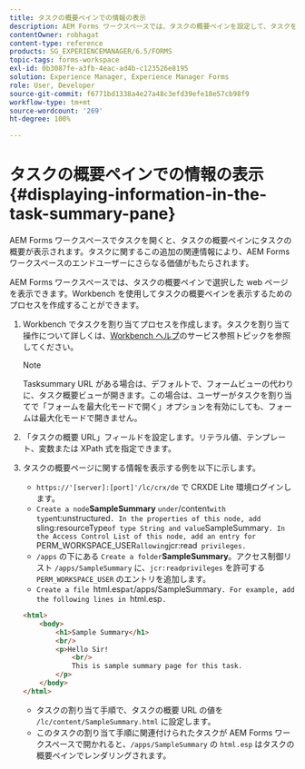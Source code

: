 ```yaml
---
title: タスクの概要ペインでの情報の表示
description: AEM Forms ワークスペースでは、タスクの概要ペインを設定して、タスクを要約したり、他の web ページを表示したりできます。
contentOwner: robhagat
content-type: reference
products: SG_EXPERIENCEMANAGER/6.5/FORMS
topic-tags: forms-workspace
exl-id: 0b3087fe-a3fb-4eac-ad4b-c123526e8195
solution: Experience Manager, Experience Manager Forms
role: User, Developer
source-git-commit: f6771bd1338a4e27a48c3efd39efe18e57cb98f9
workflow-type: tm+mt
source-wordcount: '269'
ht-degree: 100%

---
```


# タスクの概要ペインでの情報の表示 {#displaying-information-in-the-task-summary-pane}

AEM Forms ワークスペースでタスクを開くと、タスクの概要ペインにタスクの概要が表示されます。タスクに関するこの追加の関連情報により、AEM Forms ワークスペースのエンドユーザーにさらなる価値がもたらされます。

AEM Forms ワークスペースでは、タスクの概要ペインで選択した web ページを表示できます。Workbench を使用してタスクの概要ペインを表示するためのプロセスを作成することができます。

1. Workbench でタスクを割り当てプロセスを作成します。タスクを割り当て操作について詳しくは、[Workbench ヘルプ](https://help.adobe.com/ja_JP/AEMForms/6.1/WorkbenchHelp/)のサービス参照トピックを参照してください。

   >[!NOTE]
   >
   >Tasksummary URL がある場合は、デフォルトで、フォームビューの代わりに、タスク概要ビューが開きます。この場合は、ユーザーがタスクを割り当てで「フォームを最大化モードで開く」オプションを有効にしても、フォームは最大化モードで開きません。

1. 「タスクの概要 URL」フィールドを設定します。リテラル値、テンプレート、変数または XPath 式を指定できます。
1. タスクの概要ページに関する情報を表示する例を以下に示します。

   * `https://'[server]:[port]'/lc/crx/de` で CRXDE Lite 環境ログインします。
   * `Create a node`**SampleSummary** ` under `/content` with type `nt:unstructured`. In the properties of this node, add `sling:resourceType` of type String and value `SampleSummary`. In the Access Control List of this node, add an entry for `PERM_WORKSPACE_USER` allowing `jcr:read` privileges.`
   * `/apps` の下にある `Create a folder`**SampleSummary**。アクセス制御リスト `/apps/SampleSummary` に、`jcr:readprivileges` を許可する `PERM_WORKSPACE_USER` のエントリを追加します。
   * `Create a file `html.esp` at `/apps/SampleSummary`. For example, add the following lines in `html.esp`.`

   ```html
   <html>
       <body>
           <h1>Sample Summary</h1>
           <br/>
           <p>Hello Sir!
               <br/>
               This is sample summary page for this task.
           </p>
       </body>
   </html>
   ```

   * タスクの割り当て手順で、タスクの概要 URL の値を `/lc/content/SampleSummary.html` に設定します。
   * このタスクの割り当て手順に関連付けられたタスクが AEM Forms ワークスペースで開かれると、`/apps/SampleSummary` の `html.esp` はタスクの概要ペインでレンダリングされます。
